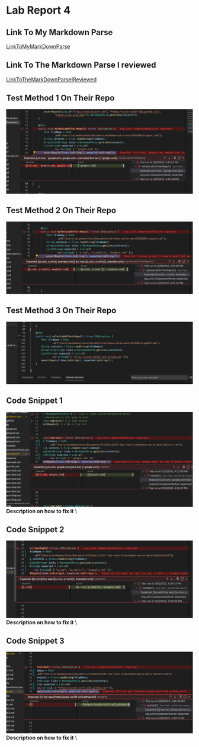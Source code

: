# Lab Report 4
## Link To My Markdown Parse
[LinkToMyMarkDownParse](https://github.com/Salam-Aboul-Hosn/cse15l-lab-reports/tree/main/markdown-parse-main) 

## Link To The Markdown Parse I reviewed
[LinkToTheMarkDownParseIReviewed](https://github.com/aajc/markdown-parse)

## Test Method 1 On Their Repo
![Image](TestOnTheirRepo1.png) 

## Test Method 2 On Their Repo
![Image](TestOnTheirRepo2.png) 

## Test Method 3 On Their Repo
![Image](TestOnTheirRepo3.png) 

## Code Snippet 1
![Image](Test1.png) \
**Description on how to fix it** \

## Code Snippet 2
![Image](Test2.png) \
**Description on how to fix it** \

## Code Snippet 3
![Image](Test3.png) \
**Description on how to fix it** \
